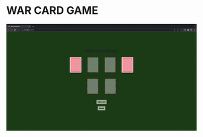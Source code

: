 # WAR CARD GAME 

![screenshot](https://github.com/J3NNog1/war-card-game/blob/main/assests/Screen%20Shot%202022-09-15%20at%2010.48.11%20AM%20(2).png)

<!-- ## About my game 
> War is a two player card game where the player with the highest card wins each round! For ex. if player 1 has a king of hearts and player two has a 10 of diamonds player 1 wins that prespective round! -->
> 
